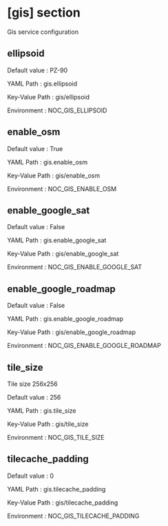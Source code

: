 # [gis] section
Gis service configuration

## ellipsoid

Default value
:   PZ-90

YAML Path
:   gis.ellipsoid

Key-Value Path
:   gis/ellipsoid

Environment
:   NOC_GIS_ELLIPSOID

## enable_osm

Default value
:   True

YAML Path
:   gis.enable_osm

Key-Value Path
:   gis/enable_osm

Environment
:   NOC_GIS_ENABLE_OSM

## enable_google_sat

Default value
:   False

YAML Path
:   gis.enable_google_sat

Key-Value Path
:   gis/enable_google_sat

Environment
:   NOC_GIS_ENABLE_GOOGLE_SAT

## enable_google_roadmap

Default value
:   False

YAML Path
:   gis.enable_google_roadmap

Key-Value Path
:   gis/enable_google_roadmap

Environment
:   NOC_GIS_ENABLE_GOOGLE_ROADMAP

## tile_size
Tile size 256x256

Default value
:   256

YAML Path
:   gis.tile_size

Key-Value Path
:   gis/tile_size

Environment
:   NOC_GIS_TILE_SIZE

## tilecache_padding

Default value
:   0

YAML Path
:   gis.tilecache_padding

Key-Value Path
:   gis/tilecache_padding

Environment
:   NOC_GIS_TILECACHE_PADDING

